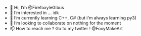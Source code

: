 - 👋 Hi, I’m @FirefoxyleGibus
- 👀 I’m interested in ... idk
- 🌱 I’m currently learning C++, C# (but i'm always learning py3)
- 💞️ I’m looking to collaborate on nothing for the moment
- 📫 How to reach me ? Go to my twitter ! @FoxyMakeArt

<!---
FirefoxyleGibus/FirefoxyleGibus is a ✨ special ✨ repository because its `README.md` (this file) appears on your GitHub profile.
You can click the Preview link to take a look at your changes.
--->
